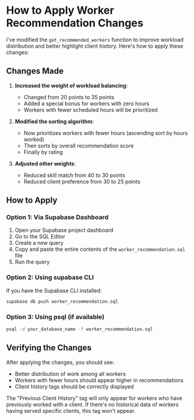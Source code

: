 # How to Apply Worker Recommendation Changes

I've modified the `get_recommended_workers` function to improve workload distribution and better highlight client history. Here's how to apply these changes:

## Changes Made

1. **Increased the weight of workload balancing**:
   - Changed from 20 points to 35 points
   - Added a special bonus for workers with zero hours
   - Workers with fewer scheduled hours will be prioritized

2. **Modified the sorting algorithm**:
   - Now prioritizes workers with fewer hours (ascending sort by hours worked)
   - Then sorts by overall recommendation score
   - Finally by rating

3. **Adjusted other weights**:
   - Reduced skill match from 40 to 30 points
   - Reduced client preference from 30 to 25 points

## How to Apply

### Option 1: Via Supabase Dashboard

1. Open your Supabase project dashboard
2. Go to the SQL Editor
3. Create a new query
4. Copy and paste the entire contents of the `worker_recommendation.sql` file
5. Run the query

### Option 2: Using supabase CLI

If you have the Supabase CLI installed:

```bash
supabase db push worker_recommendation.sql
```

### Option 3: Using psql (if available)

```bash
psql -d your_database_name -f worker_recommendation.sql
```

## Verifying the Changes

After applying the changes, you should see:
- Better distribution of work among all workers
- Workers with fewer hours should appear higher in recommendations
- Client history tags should be correctly displayed

The "Previous Client History" tag will only appear for workers who have previously worked with a client. If there's no historical data of workers having served specific clients, this tag won't appear. 